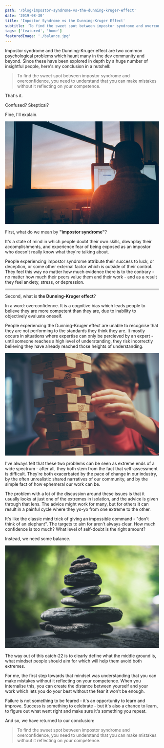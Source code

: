 ```yaml
---
path: '/blog/impostor-syndrome-vs-the-dunning-kruger-effect'
date: '2019-08-30'
title: 'Impostor Syndrome vs the Dunning-Kruger Effect'
subtitle: 'To find the sweet spot between impostor syndrome and overconfidence, you need to understand that you can make mistakes without it reflecting on your competence.'
tags: ['featured', 'home']
featuredImage: './balance.jpg'
---
```


Impostor syndrome and the Dunning-Kruger effect are two common psychological problems which haunt many in the dev community and beyond. Since these have been explored in depth by a huge number of insightful people, here's my conclusion in a nutshell:

> To find the sweet spot between impostor syndrome and overconfidence, you need to understand that you can make mistakes without it reflecting on your competence.

That's it.

Confused? Skeptical?

Fine, I'll explain.

![](./developer.jpg)

First, what do we mean by **"impostor syndrome"**?

It's a state of mind in which people doubt their own skills, downplay their accomplishments, and experience fear of being exposed as an impostor who doesn't really know what they're talking about.

People experiencing impostor syndrome attribute their success to luck, or deception, or some other external factor which is outside of their control. They feel this way no matter how much evidence there is to the contrary - no matter how much their peers value them and their work - and as a result they feel anxiety, stress, or depression.

---

Second, what is **the Dunning-Kruger effect**?

In a word: overconfidence. It is a cognitive bias which leads people to believe they are more competent than they are, due to inability to objectively evaluate oneself.

People experiencing the Dunning-Kruger effect are unable to recognise that they are not performing to the standards they think they are. It mostly occurs in situations where expertise can only be percieved by an expert - until someone reaches a high level of understanding, they risk incorrectly believing they have already reached those heights of understanding.

![](./difficulty.jpg)

I've always felt that these two problems can be seen as extreme ends of a wide spectrum - after all, they both stem from the fact that self-assessment is difficult. They're both exacerbated by the pace of change in our industry, by the often unrealistic shared narratives of our community, and by the simple fact of how ephemeral our work can be.

The problem with a lot of the discussion around these issues is that it usually looks at just one of the extremes in isolation, and the advice is given through that lens. The advice might work for many, but for others it can result in a painful cycle where they yo-yo from one extreme to the other.

It's like the classic mind trick of giving an impossible command - "don't think of an elephant". The targets to aim for aren't always clear. How much confidence is too much? What level of self-doubt is the right amount?

Instead, we need some balance.

![](./balance.jpg)

The way out of this catch-22 is to clearly define what the middle ground is, what mindset people should aim for which will help them avoid both extremes.

For me, the first step towards that mindset was understanding that you can make mistakes without it reflecting on your competence. When you internalise this, you can create the distance between yourself and your work which lets you do your best without the fear it won't be enough.

Failure is not something to be feared - it's an opportunity to learn and improve. Success is something to celebrate - but it's also a chance to learn, to figure out what went right and make sure it's something you repeat.

And so, we have returned to our conclusion:

> To find the sweet spot between impostor syndrome and overconfidence, you need to understand that you can make mistakes without it reflecting on your competence.
